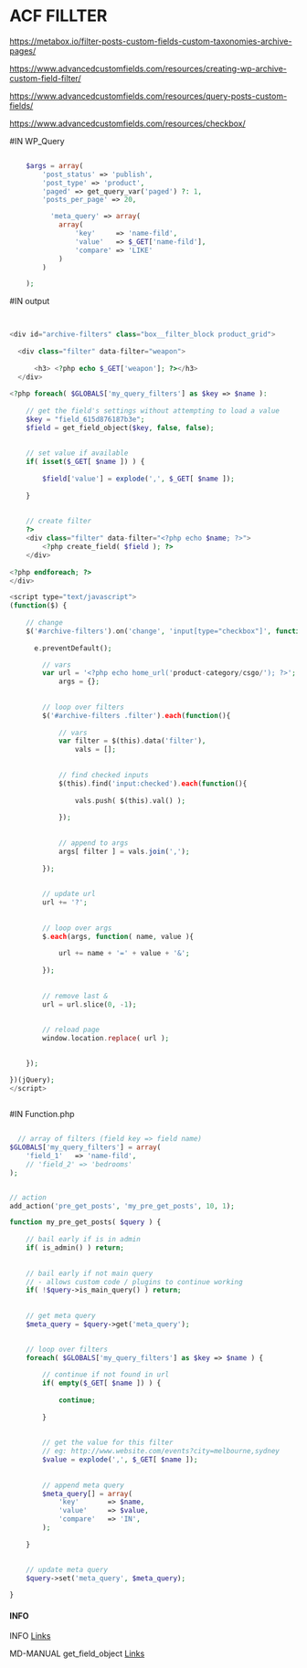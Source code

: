 # ACF FILLTER

<!--![](../../../img/taxonomy.png)-->


https://metabox.io/filter-posts-custom-fields-custom-taxonomies-archive-pages/

https://www.advancedcustomfields.com/resources/creating-wp-archive-custom-field-filter/

https://www.advancedcustomfields.com/resources/query-posts-custom-fields/

https://www.advancedcustomfields.com/resources/checkbox/


#IN WP_Query

```php

    $args = array(
        'post_status' => 'publish',
        'post_type' => 'product',
        'paged' => get_query_var('paged') ?: 1,
        'posts_per_page' => 20,

          'meta_query' => array(
            array(
                'key'     => 'name-fild',
                'value'   => $_GET['name-fild'],
                'compare' => 'LIKE'
            )
        )

    );


```

#IN output


```php

      
<div id="archive-filters" class="box__filter_block product_grid">
 
  <div class="filter" data-filter="weapon">
  
      <h3> <?php echo $_GET['weapon']; ?></h3> 
  </div>
        
<?php foreach( $GLOBALS['my_query_filters'] as $key => $name ): 
	
	// get the field's settings without attempting to load a value
    $key = "field_615d876187b3e";
	$field = get_field_object($key, false, false);
	
	
	// set value if available
	if( isset($_GET[ $name ]) ) {
		
		$field['value'] = explode(',', $_GET[ $name ]);
		
	}
	
	
	// create filter
	?>
	<div class="filter" data-filter="<?php echo $name; ?>">
		<?php create_field( $field ); ?>
	</div>
	
<?php endforeach; ?>
</div>

<script type="text/javascript">
(function($) {
	
	// change
	$('#archive-filters').on('change', 'input[type="checkbox"]', function(e){
      
      e.preventDefault();

		// vars
		var url = '<?php echo home_url('product-category/csgo/'); ?>';
			args = {};
			
		
		// loop over filters
		$('#archive-filters .filter').each(function(){
			
			// vars
			var filter = $(this).data('filter'),
				vals = [];
			
			
			// find checked inputs
			$(this).find('input:checked').each(function(){
	
				vals.push( $(this).val() );
	
			});
			
			
			// append to args
			args[ filter ] = vals.join(',');
			
		});
		
		
		// update url
		url += '?';
		
		
		// loop over args
		$.each(args, function( name, value ){
			
			url += name + '=' + value + '&';
			
		});
		
		
		// remove last &
		url = url.slice(0, -1);
		
		
		// reload page
		window.location.replace( url );
		

	});

})(jQuery);
</script> 
  

```


#IN Function.php


```php

  // array of filters (field key => field name)
$GLOBALS['my_query_filters'] = array( 
	'field_1'	=> 'name-fild', 
    // 'field_2' => 'bedrooms'
);


// action
add_action('pre_get_posts', 'my_pre_get_posts', 10, 1);

function my_pre_get_posts( $query ) {
	
	// bail early if is in admin
	if( is_admin() ) return;
	
	
	// bail early if not main query
	// - allows custom code / plugins to continue working
	if( !$query->is_main_query() ) return;
	
	
	// get meta query
	$meta_query = $query->get('meta_query');

	
	// loop over filters
	foreach( $GLOBALS['my_query_filters'] as $key => $name ) {
		
		// continue if not found in url
		if( empty($_GET[ $name ]) ) {
			
			continue;
			
		}
		
		
		// get the value for this filter
		// eg: http://www.website.com/events?city=melbourne,sydney
		$value = explode(',', $_GET[ $name ]);
		
		
		// append meta query
    	$meta_query[] = array(
            'key'		=> $name,
            'value'		=> $value,
            'compare'	=> 'IN',
        );
        
	} 
	
	
	// update meta query
	$query->set('meta_query', $meta_query);

}


```



#### INFO

INFO [Links](https://www.advancedcustomfields.com/blog/a-closer-look-at-applying-filter-variations-in-acf/)

MD-MANUAL get_field_object [Links](https://github.com/Fobiya/MD-MANUAL/tree/master/WordPress/advancedcustomfields/get_field_object)

<!--MD-MANUAL/scss/media/ [Links](https://github.com/Fobiya/MD-MANUAL/tree/master/scss/media)-->